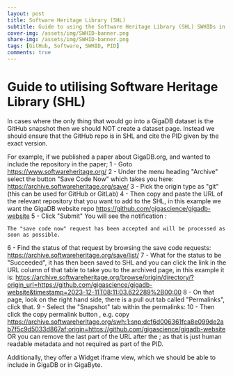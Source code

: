 ```yaml
---
layout: post
title: Software Heritage Library (SHL)
subtitle: Guide to using the Software Heritage Library (SHL) SWHIDs in Giga papers (and GigaDB).
cover-img: /assets/img/SWHID-banner.png
share-img: /assets/img/SWHID-banner.png
tags: [GitHub, Software, SWHID, PID]
comments: true
---
```


# Guide to utilising Software Heritage Library (SHL)

In cases where the only thing that would go into a GigaDB dataset is the GitHub snapshot then we should NOT create a dataset page. Instead we should ensure that the GitHub repo is in SHL and cite the PID given by the exact version.

For example, if we published a paper about GigaDB.org, and wanted to include the repository in the paper;
1 - Goto https://www.softwareheritage.org/ 
2 - Under the menu heading "Archive" select the button "Save Code Now" which takes you here: https://archive.softwareheritage.org/save/
3 - Pick the origin type as "git" (this can be used for GitHub or GitLab)
4 - Then copy and paste the URL of the relevant repository that you want to add to the SHL, in this example we want the GigaDB website repo https://github.com/gigascience/gigadb-website
5 - Click "Submit"
You will see the notification : 
~~~
The "save code now" request has been accepted and will be processed as soon as possible.
~~~
6 - Find the status of that request by browsing the save code requests: https://archive.softwareheritage.org/save/list/
7 - What for the status to be "Succeeded", it has then been saved to SHL and you can click the link in the URL column of that table to take you to the archived page, in this example it is:
https://archive.softwareheritage.org/browse/origin/directory/?origin_url=https://github.com/gigascience/gigadb-website&timestamp=2023-12-11T08:11:03.622289%2B00:00
8 - On that page, look on the right hand side, there is a pull out tab called "Permalinks", click that.
9 - Select the "Snapshot" tab within the permalinks:
10 - Then click the copy permalink button , e.g. copy 
https://archive.softwareheritage.org/swh:1:snp:dcf6d006361fca8e099de2ab7f5c9d5033d867af;origin=https://github.com/gigascience/gigadb-website
OR you can remove the last part of the URL after the ; as that is just human readable metadata and not required as part of the PID.

Additionally, they offer a Widget iframe view, which we should be able to include in GigaDB or in GigaByte. 


